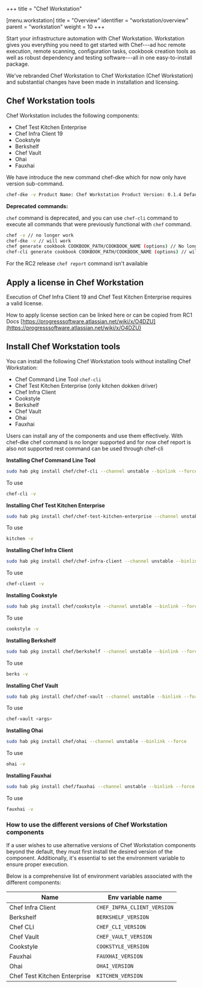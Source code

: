 +++
title = "Chef Workstation"

[menu.workstation]
title = "Overview"
identifier = "workstation/overview"
parent = "workstation"
weight = 10
+++

Start your infrastructure automation with Chef Workstation.
Workstation gives you everything you need to get started with Chef---ad hoc remote execution, remote scanning, configuration tasks, cookbook creation tools as well as robust dependency and testing software---all in one easy-to-install package.

We've rebranded Chef Workstation to Chef Workstation (Chef Workstation) and substantial changes have been made in installation and licensing.


## Chef Workstation tools

Chef Workstation includes the following components:

- Chef Test Kitchen Enterprise
- Chef Infra Client 19
- Cookstyle
- Berkshelf
- Chef Vault
- Ohai
- Fauxhai



We have introduce the new command chef-dke which for now only have version sub-command.

```sh
chef-dke -v Product Name: Chef Workstation Product Version: 0.1.4 Default Installed Components: Chef Infra Client Version: 19.0.85 Chef CLI Version: 5.6.17 Chef Test Kitchen Enterprise Version: 1.0.14 Berkshelf Version: 8.0.17 Ohai Version: 19.0.7 Fauxhai Version: 9.3.22 Chef Vault Version: 4.1.15 Cookstyle Version: 7.32.13
```

**Deprecated** **commands:**

`chef` command is deprecated, and you can use `chef-cli` command to execute all commands that were previously functional with `chef` command.

```sh
chef -v // no longer work
chef-dke -v // will work
chef generate cookbook COOKBOOK_PATH/COOKBOOK_NAME (options) // No longer work
chef-cli generate cookbook COOKBOOK_PATH/COOKBOOK_NAME (options) // will work
```

For the RC2 release `chef report` command isn't available

## Apply a license in Chef Workstation

Execution of Chef Infra Client 19 and Chef Test Kitchen Enterprise requires a valid license.

How to apply license section can be linked here or can be copied from RC1 Docs [https://progresssoftware.atlassian.net/wiki/x/O4DZU](https://progresssoftware.atlassian.net/wiki/x/O4DZU)

## Install Chef Workstation tools

You can install the following Chef Workstation tools without installing Chef Workstation:

- Chef Command Line Tool `chef-cli`
- Chef Test Kitchen Enterprise (only kitchen dokken driver)
- Chef Infra Client
- Cookstyle
- Berkshelf
- Chef Vault
- Ohai
- Fauxhai

Users can install any of the components and use them effectively.
With chef-dke chef command is no longer supported and for now chef report is also not supported rest command can be used through chef-cli

**Installing Chef Command Line Tool**

```sh
sudo hab pkg install chef/chef-cli --channel unstable --binlink --force
```

To use

```sh
chef-cli -v
```

**Installing Chef Test Kitchen Enterprise**

```sh
sudo hab pkg install chef/chef-test-kitchen-enterprise --channel unstable --binlink --force
```

To use

```sh
kitchen -v
```

**Installing Chef Infra Client**

```sh
sudo hab pkg install chef/chef-infra-client --channel unstable --binlink --force
```

To use

```sh
chef-client -v
```

**Installing Cookstyle**

```sh
sudo hab pkg install chef/cookstyle --channel unstable --binlink --force
```

To use

```sh
cookstyle -v
```

**Installing Berkshelf**

```sh
sudo hab pkg install chef/berkshelf --channel unstable --binlink --force
```

To use

```sh
berks -v
```

**Installing Chef Vault**

```sh
sudo hab pkg install chef/chef-vault --channel unstable --binlink --force
```

To use

```sh
chef-vault <args>
```

**Installing Ohai**

```sh
sudo hab pkg install chef/ohai --channel unstable --binlink --force
```

To use

```sh
ohai -v
```

**Installing Fauxhai**

```sh
sudo hab pkg install chef/fauxhai --channel unstable --binlink --force
```

To use

```sh
fauxhai -v
```

### How to use the different versions of Chef Workstation components

If a user wishes to use alternative versions of Chef Workstation components beyond the default, they must first install the desired version of the component. Additionally, it's essential to set the environment variable to ensure proper execution.

Below is a comprehensive list of environment variables associated with the different components:

| **Name** | **Env variable name** |
| --- | --- |
| Chef Infra Client | `CHEF_INFRA_CLIENT_VERSION` |
| Berkshelf | `BERKSHELF_VERSION` |
| Chef CLI | `CHEF_CLI_VERSION` |
| Chef Vault | `CHEF_VAULT_VERSION` |
| Cookstyle | `COOKSTYLE_VERSION` |
| Fauxhai | `FAUXHAI_VERSION` |
| Ohai | `OHAI_VERSION` |
| Chef Test Kitchen Enterprise | `KITCHEN_VERSION` |
